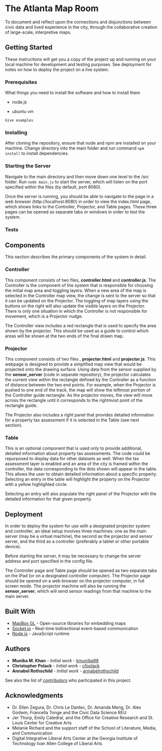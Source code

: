 # The Atlanta Map Room

To document and reflect upon the connections and disjunctions between civic data and lived experience in the city, through the collaborative creation of large-scale, interpretive maps.

## Getting Started

These instructions will get you a copy of the project up and running on your local machine for development and testing purposes. See deployment for notes on how to deploy the project on a live system.

### Prerequisites

What things you need to install the software and how to install them

* node.js

* ubuntu vm

```
Give examples
```

### Installing

After cloning the repository, ensure that node and npm are installed on your machine. Change directory into the main folder and run command `npm install` to install dependencies.

### Starting the Server

Navigate to the main directory and then move down one level to the /src folder. Run `node main.js` to start the server, which will listen on the port specified within the files (by default, port 8080).

Once the server is running, you should be able to navigate to the page in a web browser (http://localhost:8080) in order to view the index.html page, which shows links to the Controller, Projector, and Table pages. These three pages can be opened as separate tabs or windows in order to test the system.

### Tests


## Components

This section describes the primary components of the system in detail.

### Controller
This component consists of two files, **controller.html** and **controller.js**. The Controller is the component of the system that is responsible for choosing the initial map area and toggling layers. When a new area of the map is selected in the Controller map view, the change is sent to the server so that it can be updated on the Projector. The toggling of map layers using the buttons on the right will also update the visible layers on the Projector. There is only one situation in which the Controller is not responsible for movement, which is a Projector nudge.

The Controller view includes a red rectangle that is used to specify the area shown by the projector. This should be used as a guide to control which areas will be shown at the two ends of the final drawn map.

### Projector
This component consists of two files , **projector.html** and **projector.js**. This webpage is designed to provide a simplified map view that would be projected onto the drawing surface. Using data from the sensor supplied by the **sensor_server** (code in separate repository), the projector calculates the current view within the rectangle defined by the Controller as a function of distance between the two end points. For example, when the Projector is pushed to one end of the track, the map will show the leftmost portion of the Controller guide rectangle. As the projector moves, the view will move across the rectangle until it corresponds to the rightmost point of the rectangle guide.

The Projector also includes a right panel that provides detailed information for a property tax assessment if it is selected in the Table (see next section).

### Table
This is an optional component that is used only to provide additional, detailed information about property tax assessments. The code could be repurposed to display data for other datasets as well. When the tax assessment layer is enabled and an area of the city is framed within the controller, the data corresponding to the dots shown will appear in the table. This allows the user to obtain detailed information about a specific property. Selecting an entry in the table will highlight the property on the Projector with a yellow highlighted circle.

Selecting an entry will also populate the right panel of the Projector with the detailed information for that given property.

## Deployment

In order to deploy the system for use with a designated projector system and controller, an ideal setup involves three machines: one as the main server (may be a virtual machine), the second as the projector and sensor server, and the third as a controller (preferably a tablet or other portable device).

Before starting the server, it may be necessary to change the server address and port specified in the config file.

The Controller page and Table page should be opened as two separate tabs on the iPad (or on a designated controller computer). The Projector page should be opened on a web browser on the projector computer, in full screen mode. The projector machine will also be running the **sensor_server**, which will send sensor readings from that machine to the main server.

## Built With

* [MapBox GL](https://www.mapbox.com/mapbox-gl-js/api/) - Open-source libraries for embedding maps
* [Socket.io](https://socket.io/) - Real-time bidirectional event-based communication
* [Node.js](https://nodejs.org/en/) - JavaScript runtime

## Authors

* **Muniba M. Khan** - *Initial work* - [kmuniba98](https://github.com/kmuniba98)
* **Christopher Polack** - *Initial work* - [cfpolack](https://github.com/cfpolack)
* **Annabel Rothschild** - *Initial work* - [annabelrothschild](https://github.com/annabelrothschild)

See also the list of [contributors](https://github.com/kmuniba98/Atlanta-Map-Room/contributors) who participated in this project.

## Acknowledgments

* Dr. Ellen Zegura, Dr. Chris Le Dantec, Dr. Amanda Meng, Dr. Alex Godwin, Francella Tonge and the Civic Data Science REU
* Jer Thorp, Emily Catedral, and the Office for Creative Research and St. Louis Center for Creative Arts
* Melanie Richard and the support staff of the School of Literature, Media, and Communication
* Digital Integrative Liberal Arts Center at the Georgia Institute of Technology Ivan Allen College of Liberal Arts
